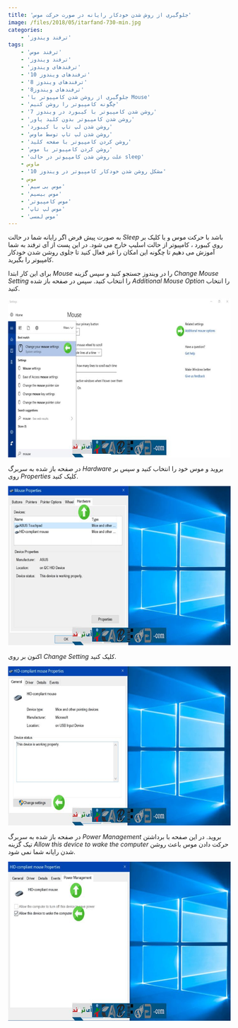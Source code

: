 ```yaml
---
title: 'جلوگیری از روش شدن خودکار رایانه در صورت حرکت موس'
image: /files/2018/05/itarfand-730-min.jpg
categories:
    - 'ترفند ویندوز'
tags:
    - 'ترفند موس'
    - 'ترفند ویندوز'
    - 'ترفندهای ویندوز'
    - 'ترفندهای ویندوز 10'
    - 'ترفندهای ویندوز 8'
    - 'ترفندهای ویندوز8'
    - 'جلوگیری از روشن شدن کامپیوتر با Mouse'
    - 'چگونه کامپیوتر را روشن کنیم'
    - 'روشن شدن کامپیوتر با کیبورد در ویندوز 7'
    - 'روشن شدن کامپیوتر بدون کلید پاور'
    - 'روشن شدن لپ تاپ با کیبورد'
    - 'روشن شدن لپ تاپ توسط ماوس'
    - 'روشن كردن كامپيوتر با صفحه كليد'
    - 'روشن كردن كامپيوتر با موس'
    - 'علت روشن شدن کامپیوتر در حالت sleep'
    - ماوس
    - 'مشکل روشن شدن خودکار کامپیوتر در ویندوز 10'
    - موس
    - 'موس بی سیم'
    - 'موس بیسیم'
    - 'موس کامپیوتر'
    - 'موس لپ تاپ'
    - 'موس لمسی'
---
```


به صورت پیش فرض اگر رایانه شما در حالت *Sleep* باشد با حرکت موس و یا کلیک بر روی کیبورد ، کامپیوتر از حالت اسلیپ خارج می شود. در این پست از آی ترفند به شما آموزش می دهیم تا چگونه این امکان را غیر فعال کنید تا جلوی روشن شدن خودکار کامپیوتر را بگیرید.

برای این کار ابتدا *Mouse* را در ویندوز جستجو کنید و سپس گزینه *Change Mouse Setting* را انتخاب کنید. سپس در صفحه باز شده *Additional Mouse Option* را انتخاب کنید.

![mhkarami97](/files/2018/05/itarfand-726-min.jpg)  

در صفحه باز شده به سربرگ *Hardware* بروید و موس خود را انتخاب کنید و سپس بر روی *Properties* کلیک کنید.

![mhkarami97](/files/2018/05/itarfand-727-min.jpg)  

اکنون بر روی *Change Setting* کلیک کنید.

![mhkarami97](/files/2018/05/itarfand-728-min.jpg)  

در صفحه باز شده به سربرگ *Power Management* بروید. در این صفحه با برداشتن تیک گزینه *Allow this device to wake the computer* حرکت دادن موس باعث روشن شدن رایانه شما نمی شود.

![mhkarami97](/files/2018/05/itarfand-729-min.jpg)  